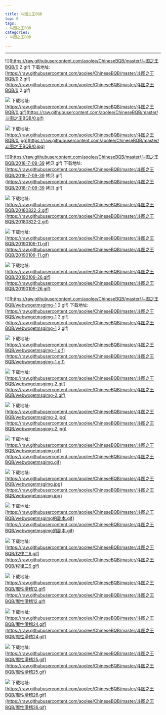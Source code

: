 ```yaml
---

title: 斗图之王BQB
top: 0
tags:
- 斗图之王BQB
categories:
- 斗图之王BQB

---
```

                    
------
                   
<!-- more -->

![](https://raw.githubusercontent.com/aoolee/ChineseBQB/master/斗图之王BQB/0 2.gif)
下载地址:[https://raw.githubusercontent.com/aoolee/ChineseBQB/master/斗图之王BQB/0 2.gif](https://raw.githubusercontent.com/aoolee/ChineseBQB/master/斗图之王BQB/0 2.gif)

![](https://raw.githubusercontent.com/aoolee/ChineseBQB/master/斗图之王BQB/0.gif)
下载地址:[https://raw.githubusercontent.com/aoolee/ChineseBQB/master/斗图之王BQB/0.gif](https://raw.githubusercontent.com/aoolee/ChineseBQB/master/斗图之王BQB/0.gif)

![](https://raw.githubusercontent.com/aoolee/ChineseBQB/master/斗图之王BQB/0.jpg)
下载地址:[https://raw.githubusercontent.com/aoolee/ChineseBQB/master/斗图之王BQB/0.jpg](https://raw.githubusercontent.com/aoolee/ChineseBQB/master/斗图之王BQB/0.jpg)

![](https://raw.githubusercontent.com/aoolee/ChineseBQB/master/斗图之王BQB/2018-7-09-39 拷贝.gif)
下载地址:[https://raw.githubusercontent.com/aoolee/ChineseBQB/master/斗图之王BQB/2018-7-09-39 拷贝.gif](https://raw.githubusercontent.com/aoolee/ChineseBQB/master/斗图之王BQB/2018-7-09-39 拷贝.gif)

![](https://raw.githubusercontent.com/aoolee/ChineseBQB/master/斗图之王BQB/20180822-2.gif)
下载地址:[https://raw.githubusercontent.com/aoolee/ChineseBQB/master/斗图之王BQB/20180822-2.gif](https://raw.githubusercontent.com/aoolee/ChineseBQB/master/斗图之王BQB/20180822-2.gif)

![](https://raw.githubusercontent.com/aoolee/ChineseBQB/master/斗图之王BQB/20190109-11.gif)
下载地址:[https://raw.githubusercontent.com/aoolee/ChineseBQB/master/斗图之王BQB/20190109-11.gif](https://raw.githubusercontent.com/aoolee/ChineseBQB/master/斗图之王BQB/20190109-11.gif)

![](https://raw.githubusercontent.com/aoolee/ChineseBQB/master/斗图之王BQB/20190109-26.gif)
下载地址:[https://raw.githubusercontent.com/aoolee/ChineseBQB/master/斗图之王BQB/20190109-26.gif](https://raw.githubusercontent.com/aoolee/ChineseBQB/master/斗图之王BQB/20190109-26.gif)

![](https://raw.githubusercontent.com/aoolee/ChineseBQB/master/斗图之王BQB/webwxgetmsgimg-1 2.gif)
下载地址:[https://raw.githubusercontent.com/aoolee/ChineseBQB/master/斗图之王BQB/webwxgetmsgimg-1 2.gif](https://raw.githubusercontent.com/aoolee/ChineseBQB/master/斗图之王BQB/webwxgetmsgimg-1 2.gif)

![](https://raw.githubusercontent.com/aoolee/ChineseBQB/master/斗图之王BQB/webwxgetmsgimg-1.gif)
下载地址:[https://raw.githubusercontent.com/aoolee/ChineseBQB/master/斗图之王BQB/webwxgetmsgimg-1.gif](https://raw.githubusercontent.com/aoolee/ChineseBQB/master/斗图之王BQB/webwxgetmsgimg-1.gif)

![](https://raw.githubusercontent.com/aoolee/ChineseBQB/master/斗图之王BQB/webwxgetmsgimg-2.gif)
下载地址:[https://raw.githubusercontent.com/aoolee/ChineseBQB/master/斗图之王BQB/webwxgetmsgimg-2.gif](https://raw.githubusercontent.com/aoolee/ChineseBQB/master/斗图之王BQB/webwxgetmsgimg-2.gif)

![](https://raw.githubusercontent.com/aoolee/ChineseBQB/master/斗图之王BQB/webwxgetmsgimg-2.jpg)
下载地址:[https://raw.githubusercontent.com/aoolee/ChineseBQB/master/斗图之王BQB/webwxgetmsgimg-2.jpg](https://raw.githubusercontent.com/aoolee/ChineseBQB/master/斗图之王BQB/webwxgetmsgimg-2.jpg)

![](https://raw.githubusercontent.com/aoolee/ChineseBQB/master/斗图之王BQB/webwxgetmsgimg.gif)
下载地址:[https://raw.githubusercontent.com/aoolee/ChineseBQB/master/斗图之王BQB/webwxgetmsgimg.gif](https://raw.githubusercontent.com/aoolee/ChineseBQB/master/斗图之王BQB/webwxgetmsgimg.gif)

![](https://raw.githubusercontent.com/aoolee/ChineseBQB/master/斗图之王BQB/webwxgetmsgimg.jpg)
下载地址:[https://raw.githubusercontent.com/aoolee/ChineseBQB/master/斗图之王BQB/webwxgetmsgimg.jpg](https://raw.githubusercontent.com/aoolee/ChineseBQB/master/斗图之王BQB/webwxgetmsgimg.jpg)

![](https://raw.githubusercontent.com/aoolee/ChineseBQB/master/斗图之王BQB/webwxgetmsgimg的副本.gif)
下载地址:[https://raw.githubusercontent.com/aoolee/ChineseBQB/master/斗图之王BQB/webwxgetmsgimg的副本.gif](https://raw.githubusercontent.com/aoolee/ChineseBQB/master/斗图之王BQB/webwxgetmsgimg的副本.gif)

![](https://raw.githubusercontent.com/aoolee/ChineseBQB/master/斗图之王BQB/权律二9.gif)
下载地址:[https://raw.githubusercontent.com/aoolee/ChineseBQB/master/斗图之王BQB/权律二9.gif](https://raw.githubusercontent.com/aoolee/ChineseBQB/master/斗图之王BQB/权律二9.gif)

![](https://raw.githubusercontent.com/aoolee/ChineseBQB/master/斗图之王BQB/魔性滑稽12.gif)
下载地址:[https://raw.githubusercontent.com/aoolee/ChineseBQB/master/斗图之王BQB/魔性滑稽12.gif](https://raw.githubusercontent.com/aoolee/ChineseBQB/master/斗图之王BQB/魔性滑稽12.gif)

![](https://raw.githubusercontent.com/aoolee/ChineseBQB/master/斗图之王BQB/魔性滑稽24.gif)
下载地址:[https://raw.githubusercontent.com/aoolee/ChineseBQB/master/斗图之王BQB/魔性滑稽24.gif](https://raw.githubusercontent.com/aoolee/ChineseBQB/master/斗图之王BQB/魔性滑稽24.gif)

![](https://raw.githubusercontent.com/aoolee/ChineseBQB/master/斗图之王BQB/魔性滑稽25.gif)
下载地址:[https://raw.githubusercontent.com/aoolee/ChineseBQB/master/斗图之王BQB/魔性滑稽25.gif](https://raw.githubusercontent.com/aoolee/ChineseBQB/master/斗图之王BQB/魔性滑稽25.gif)

![](https://raw.githubusercontent.com/aoolee/ChineseBQB/master/斗图之王BQB/魔性滑稽26.gif)
下载地址:[https://raw.githubusercontent.com/aoolee/ChineseBQB/master/斗图之王BQB/魔性滑稽26.gif](https://raw.githubusercontent.com/aoolee/ChineseBQB/master/斗图之王BQB/魔性滑稽26.gif)

